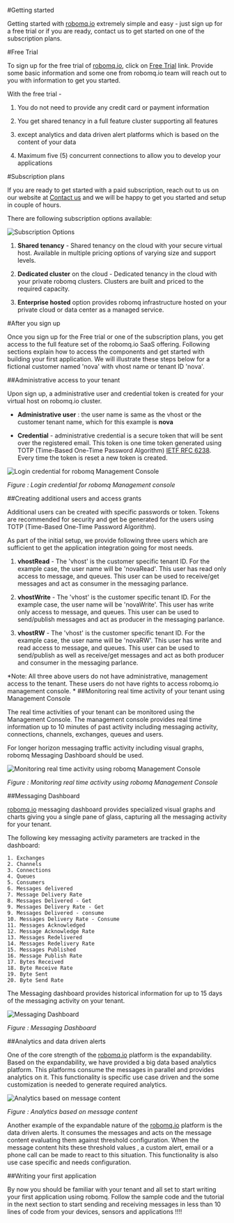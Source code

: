 #Getting started 

Getting started with [robomq.io](http://www.robomq.io) extremely simple and easy - just sign up for a free trial or if you are ready, contact us to get started on one of the subscription plans.

#Free Trial

To sign up for the free trial of [robomq.io](http://www.robomq.io), click on [Free Trial](http://robomq.io/#free) link. Provide some basic information and some one from robomq.io team will reach out to you with information to get you started.

With the free trial -

1. You do not need to provide any credit card or payment information

2. You get shared tenancy in a full feature cluster supporting all features 

3. except analytics and data driven alert platforms which is based on the content of your data

4. Maximum five (5) concurrent connections to allow you to develop your applications


#Subscription plans

If you are ready to get started with a paid subscription, reach out to us on our website at [Contact us](http://robomq.io/#contact) and we will be happy to get you started and setup in couple of hours.

There are following subscription options available:

![Subscription Options](./images/optionAll.png)

1. **Shared tenancy** - Shared tenancy on the cloud with your secure virtual host. Available in multiple pricing options of varying size and support levels.

2. **Dedicated cluster** on the cloud - Dedicated tenancy in the cloud with your private robomq clusters. Clusters are built and priced to the required capacity. 

3. **Enterprise hosted** option provides robomq infrastructure hosted on your private cloud or data center as a managed service.


#After you sign up

Once you sign up for the Free trial or one of the subscription plans, you get access to the full feature set of the robomq.io SaaS offering. Following sections explain how to access the components and get started with building your first application. We will illustrate these steps below for a fictional customer named 'nova' with vhost name or tenant ID  'nova'.

##Administrative access to your tenant

Upon sign up, a administrative user and credential token is created for your virtual host on robomq.io cluster.

- **Administrative user** : the user name is same as the vhost or the customer tenant name,  which for this example is **nova**

- **Credential** - administrative credential is a secure token that will be sent over the registered email. This token is one time token generated using TOTP (Time-Based One-Time Password Algorithm) [IETF RFC 6238](https://tools.ietf.org/html/rfc6238).  Every time the token is reset a new token is created.

   


![Login credential for robomq Management Console](./images/vhostLogin.png)

*Figure : Login credential for robomq Management console*


##Creating additional users and access grants

Additional users can be created with specific passwords or token. Tokens are recommended for security and get be generated for the users using TOTP (Time-Based One-Time Password Algorithm). 

As part of the initial setup, we provide following three users which are sufficient to get the application integration going for most needs.

1. **vhostRead** - The 'vhost' is the customer specific tenant ID. For the example case, the user name will be 'novaRead'. This user has read only access to message, and queues. This user can be used to receive/get messages and act as consumer in the messaging parlance.

2. **vhostWrite** - The 'vhost' is the customer specific tenant ID. For the example case, the user name will be 'novaWrite'. This user has write only access to message, and queues. This user can be used to send/publish messages and act as producer in the messaging parlance.

3. **vhostRW** - The 'vhost' is the customer specific tenant ID. For the example case, the user name will be 'novaRW'. This user has write and read access to message, and queues. This user can be used to send/publish as well as receive/get messages and act as both producer and consumer in the messaging parlance.

*Note: All three above users do not have administrative, management access to the tenant. These users do not have rights to access robomq.io management console.
* 
##Monitoring real time activity of your tenant using Management Console

The real time activities of your tenant can be monitored using the Management Console. The management console provides real time information up to 10 minutes of past activity including messaging activity, connections, channels, exchanges, queues and users. 

For longer horizon messaging traffic activity including visual graphs, robomq Messaging Dashboard should be used. 


![Monitoring real time activity using robomq Management Console ](./images/vhostManagementUI.png)

*Figure : Monitoring real time activity using robomq Management Console*

##Messaging Dashboard

[robomq.io](http://www.robomq.io) messaging dashboard provides specialized visual graphs and charts giving you a single pane of glass, capturing all the messaging activity for your tenant.

The following key messaging activity parameters are tracked in the dashboard:


	1. Exchanges
	2. Channels
	3. Connections
	4. Queues
	5. Consumers
	6. Messages delivered
	7. Message Delivery Rate
	8. Messages Delivered - Get 
	9. Messages Delivery Rate - Get 
	9. Messages Delivered - consume
	10. Messages Delivery Rate - Consume
	11. Messages Acknowledged
	12. Message Acknowledge Rate
	13. Messages Redelivered
	14. Messages Redelivery Rate
	15. Messages Published
	16. Message Publish Rate 
	17. Bytes Received
	18. Byte Receive Rate
	19. Byte Sent
	20. Byte Send Rate
 



The Messaging dashboard provides historical information for up to 15 days of the messaging activity on your tenant.



![Messaging Dashboard ](./images/vhostMessagingDashboard.png)

*Figure : Messaging Dashboard*

##Analytics and data driven alerts

One of the core strength of the [robomq.io](http://www.robomq.io) platform is the expandability. Based on the expandability, we have provided a big data based analytics platform. This platforms consume the messages in parallel and provides analytics on it. This functionality is specific use case driven and the some customization is needed to generate required analytics.

![Analytics based on message content ](./images/vhostAnalytics.png)

*Figure : Analytics based on message content*


Another example of the expandable nature of the [robomq.io](http://www.robomq.io) platform is the data driven alerts. It consumes the messages and acts on the message content evaluating them against threshold configuration. When the message content hits these threshold values , a custom alert, email or a phone call can be made to react to this situation. This functionality is also use case specific and needs configuration.



##Writing your first application 

By now you should be familiar with your tenant and all set to start writing your first application using robomq. Follow the sample code and the tutorial in the next section to start sending and receiving  messages in less than 10 lines of code from your devices, sensors and applications !!!!
